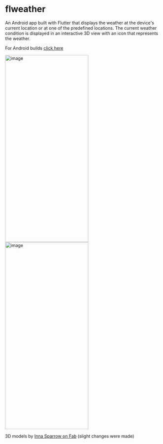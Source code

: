 # flweather

An Android app built with Flutter that displays the weather at the device's current location or at one of the predefined locations.
The current weather condition is displayed in an interactive 3D view with an icon that represents the weather.

For Android builds [click here](https://github.com/exodusgd/flweather/tree/main/apks)

<img width="270" height="606" alt="image" src="https://github.com/user-attachments/assets/499d0664-2ab5-4c4c-8dd6-935b6698c3c2" />

<img width="270" height="606" alt="image" src="https://github.com/user-attachments/assets/6e958e80-23b8-44d8-89ae-57ebfec79f16" />

3D models by [Inna Sparrow on Fab](https://www.fab.com/listings/07b45e65-f53d-4c71-928d-7ddd8b842528) (slight changes were made)
